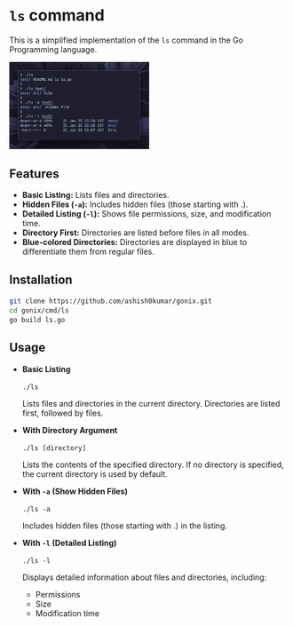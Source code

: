 # `ls` command

This is a simplified implementation of the `ls` command in the Go Programming
language.

<img src="../../examples/ls.png" alt="example" width="50%">

## Features

- **Basic Listing:** Lists files and directories.
- **Hidden Files (`-a`):** Includes hidden files (those starting with .).
- **Detailed Listing (`-l`):** Shows file permissions, size, and modification
  time.
- **Directory First:** Directories are listed before files in all modes.
- **Blue-colored Directories:** Directories are displayed in blue to
  differentiate them from regular files.

## Installation

```bash
git clone https://github.com/ashish0kumar/gonix.git
cd gonix/cmd/ls
go build ls.go
```

## Usage

- **Basic Listing**

  `./ls`

  Lists files and directories in the current directory. Directories are listed
  first, followed by files.

- **With Directory Argument**

  `./ls [directory]`

  Lists the contents of the specified directory. If no directory is specified,
  the current directory is used by default.

- **With `-a` (Show Hidden Files)**

  `./ls -a`

  Includes hidden files (those starting with .) in the listing.

- **With `-l` (Detailed Listing)**

  `./ls -l`

  Displays detailed information about files and directories, including:

  - Permissions
  - Size
  - Modification time
